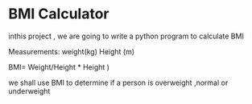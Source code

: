 # BMI Calculator 
inthis project , we are going to write a python program to calculate BMI 

Measurements:
weight(kg)
Height (m)

 BMI= Weight/Height * Height )

we shall use BMI to determine if a person is overweight ,normal or underweight 





